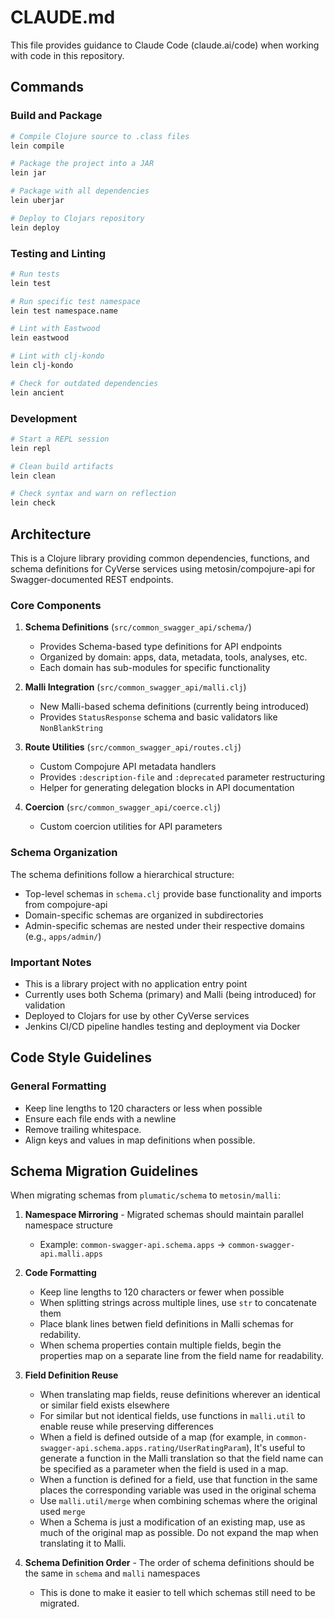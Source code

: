 # CLAUDE.md

This file provides guidance to Claude Code (claude.ai/code) when working with code in this repository.

## Commands

### Build and Package
```bash
# Compile Clojure source to .class files
lein compile

# Package the project into a JAR
lein jar

# Package with all dependencies
lein uberjar

# Deploy to Clojars repository
lein deploy
```

### Testing and Linting
```bash
# Run tests
lein test

# Run specific test namespace
lein test namespace.name

# Lint with Eastwood
lein eastwood

# Lint with clj-kondo
lein clj-kondo

# Check for outdated dependencies
lein ancient
```

### Development
```bash
# Start a REPL session
lein repl

# Clean build artifacts
lein clean

# Check syntax and warn on reflection
lein check
```

## Architecture

This is a Clojure library providing common dependencies, functions, and schema definitions for CyVerse services using metosin/compojure-api for Swagger-documented REST endpoints.

### Core Components

1. **Schema Definitions** (`src/common_swagger_api/schema/`)
   - Provides Schema-based type definitions for API endpoints
   - Organized by domain: apps, data, metadata, tools, analyses, etc.
   - Each domain has sub-modules for specific functionality

2. **Malli Integration** (`src/common_swagger_api/malli.clj`)
   - New Malli-based schema definitions (currently being introduced)
   - Provides `StatusResponse` schema and basic validators like `NonBlankString`

3. **Route Utilities** (`src/common_swagger_api/routes.clj`)
   - Custom Compojure API metadata handlers
   - Provides `:description-file` and `:deprecated` parameter restructuring
   - Helper for generating delegation blocks in API documentation

4. **Coercion** (`src/common_swagger_api/coerce.clj`)
   - Custom coercion utilities for API parameters

### Schema Organization

The schema definitions follow a hierarchical structure:
- Top-level schemas in `schema.clj` provide base functionality and imports from compojure-api
- Domain-specific schemas are organized in subdirectories
- Admin-specific schemas are nested under their respective domains (e.g., `apps/admin/`)

### Important Notes

- This is a library project with no application entry point
- Currently uses both Schema (primary) and Malli (being introduced) for validation
- Deployed to Clojars for use by other CyVerse services
- Jenkins CI/CD pipeline handles testing and deployment via Docker

## Code Style Guidelines

### General Formatting
- Keep line lengths to 120 characters or less when possible
- Ensure each file ends with a newline
- Remove trailing whitespace.
- Align keys and values in map definitions when possible.

## Schema Migration Guidelines

When migrating schemas from `plumatic/schema` to `metosin/malli`:

1. **Namespace Mirroring** - Migrated schemas should maintain parallel namespace structure
   - Example: `common-swagger-api.schema.apps` → `common-swagger-api.malli.apps`

2. **Code Formatting**
   - Keep line lengths to 120 characters or fewer when possible
   - When splitting strings across multiple lines, use `str` to concatenate them
   - Place blank lines betwen field definitions in Malli schemas for redability.
   - When schema properties contain multiple fields, begin the properties map on a separate line from the field name for
     readability.

3. **Field Definition Reuse**
   - When translating map fields, reuse definitions wherever an identical or similar field exists elsewhere
   - For similar but not identical fields, use functions in `malli.util` to enable reuse while preserving differences
   - When a field is defined outside of a map (for example, in `common-swagger-api.schema.apps.rating/UserRatingParam`),
     It's useful to generate a function in the Malli translation so that the field name can be specified as a parameter
     when the field is used in a map.
   - When a function is defined for a field, use that function in the same places the corresponding variable was used
     in the original schema
   - Use `malli.util/merge` when combining schemas where the original used `merge`
   - When a Schema is just a modification of an existing map, use as much of the original map as possible. Do not expand
     the map when translating it to Malli.

4. **Schema Definition Order** - The order of schema definitions should be the same in `schema` and `malli` namespaces
   - This is done to make it easier to tell which schemas still need to be migrated.
